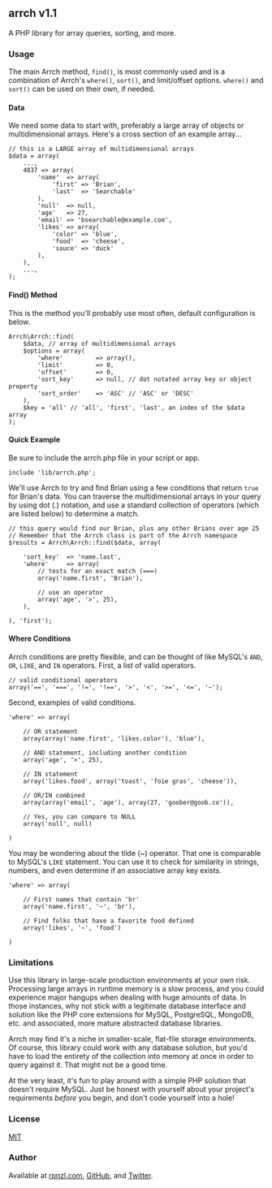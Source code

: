 ## arrch v1.1

A PHP library for array queries, sorting, and more.

### Usage

The main Arrch method, `find()`, is most commonly used and is a combination of Arrch's `where()`, `sort()`, and limit/offset options. `where()` and `sort()` can be used on their own, if needed.

#### Data

We need some data to start with, preferably a large array of objects or multidimensional arrays. Here's a cross section of an example array...

    // this is a LARGE array of multidimensional arrays
    $data = array(
        ...,
        4037 => array(
            'name'  => array(
                'first' => 'Brian',
                'last'  => 'Searchable'
            ),
            'null'  => null,
            'age'   => 27,
            'email' => 'bsearchable@example.com',
            'likes' => array(
                'color' => 'blue',
                'food'  => 'cheese',
                'sauce' => 'duck'
            ),
        ),
        ...,
    );

#### Find() Method

This is the method you'll probably use most often, default configuration is below.

    Arrch\Arrch::find(
        $data, // array of multidimensional arrays
        $options = array(
            'where'         => array(),
            'limit'         => 0,
            'offset'        => 0,
            'sort_key'      => null, // dot notated array key or object property
            'sort_order'    => 'ASC' // 'ASC' or 'DESC'
        ),
        $key = 'all' // 'all', 'first', 'last', an index of the $data array
    );

#### Quick Example

Be sure to include the arrch.php file in your script or app.

    include 'lib/arrch.php';

We'll use Arrch to try and find Brian using a few conditions that return `true` for Brian's data. You can traverse the multidimensional arrays in your query by using dot (.) notation, and use a standard collection of operators (which are listed below) to determine a match.

    // this query would find our Brian, plus any other Brians over age 25
    // Remember that the Arrch class is part of the Arrch namespace
    $results = Arrch\Arrch::find($data, array(

        'sort_key'  => 'name.last',
        'where'     => array(
            // tests for an exact match (===)
            array('name.first', 'Brian'),

            // use an operator
            array('age', '>', 25),
        ),

    ), 'first');

#### Where Conditions

Arrch conditions are pretty flexible, and can be thought of like MySQL's `AND`, `OR`, `LIKE`, and `IN` operators. First, a list of valid operators.

    // valid conditional operators
    array('==', '===', '!=', '!==', '>', '<', '>=', '<=', '~');

Second, examples of valid conditions.

    'where' => array(

        // OR statement
        array(array('name.first', 'likes.color'), 'blue'),

        // AND statement, including another condition
        array('age', '>', 25),

        // IN statement
        array('likes.food', array('toast', 'foie gras', 'cheese')),

        // OR/IN combined
        array(array('email', 'age'), array(27, 'goober@goob.co')),

        // Yes, you can compare to NULL
        array('null', null)

    )

You may be wondering about the tilde (~) operator. That one is comparable to MySQL's `LIKE` statement. You can use it to check for similarity in strings, numbers, and even determine if an associative array key exists.

    'where' => array(

        // First names that contain 'br'
        array('name.first', '~', 'br'),

        // Find folks that have a favorite food defined
        array('likes', '~', 'food')

    )

### Limitations

Use this library in large-scale production environments at your own risk. Processing large arrays in runtime memory is a slow process, and you could experience major hangups when dealing with huge amounts of data. In those instances, why not stick with a legitimate database interface and solution like the PHP core extensions for MySQL, PostgreSQL, MongoDB, etc. and associated, more mature abstracted database libraries.

Arrch may find it's a niche in smaller-scale, flat-file storage environments. Of course, this library could work with any database solution, but you'd have to load the entirety of the collection into memory at once in order to query against it. That might not be a good time.

At the very least, it's fun to play around with a simple PHP solution that doesn't require MySQL. Just be honest with yourself about your project's requirements *before* you begin, and don't code yourself into a hole!

### License

[MIT](http://opensource.org/licenses/MIT)

### Author

Available at [rpnzl.com](http://rpnzl.com), [GitHub](http://www.github.com/rpnzl), and [Twitter](http://www.twitter.com/rpnzldesign).